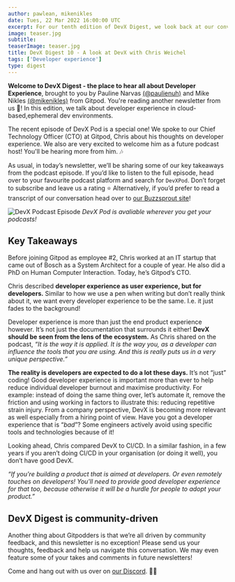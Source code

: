 ```yaml
---
author: pawlean, mikenikles
date: Tues, 22 Mar 2022 16:00:00 UTC
excerpt: For our tenth edition of DevX Digest, we look back at our conversation with Chris Weichel
image: teaser.jpg
subtitle:
teaserImage: teaser.jpg
title: DevX Digest 10 - A look at DevX with Chris Weichel
tags: ['Developer experience']
type: digest
---
```


**Welcome to DevX Digest - the place to hear all about Developer Experience**, brought to you by Pauline Narvas [(@paulienuh)](https://twitter.com/paulienuh) and Mike Nikles [(@mikenikles)](https://twitter.com/mikenikles) from Gitpod. You're reading another newsletter from us 🎉! In this edition, we talk about developer experience in cloud-based,ephemeral dev environments.

The recent episode of DevX Pod is a special one! We spoke to our Chief Technology Officer (CTO) at Gitpod, Chris about his thoughts on developer experience. We also are very excited to welcome him as a future podcast host! You'll be hearing more from him. 🎶

As usual, in today’s newsletter, we’ll be sharing some of our key takeaways from the podcast episode. If you’d like to listen to the full episode, head over to your favourite podcast platform and search for `DevXPod`. Don’t forget to subscribe and leave us a rating ⭐️ Alternatively, if you’d prefer to read a transcript of our conversation head over to [our Buzzsprout site](https://devxpod.buzzsprout.com)!

![DevX Podcast Episode ](/images/blog/devx-with-chris/podcast.png)
_DevX Pod is avaliable wherever you get your podcasts!_

## Key Takeaways

Before joining Gitpod as employee #2, Chris worked at an IT startup that came out of Bosch as a System Architect for a couple of year. He also did a PhD on Human Computer Interaction. Today, he’s Gitpod’s CTO.

Chris described **developer experience as user experience, but for developers.** Similar to how we use a pen when writing but don’t really think about it, we want every developer experience to be the same. I.e. it just fades to the background!

Developer experience is more than just the end product experience however. It’s not just the documentation that surrounds it either! **DevX should be seen from the lens of the ecosystem.** As Chris shared on the podcast, _“It is the way it is applied. It is the way you, as a developer can influence the tools that you are using. And this is really puts us in a very unique perspective.”_

**The reality is developers are expected to do a lot these days.** It’s not “just” coding! Good developer experience is important more than ever to help reduce individual developer burnout and maximise productivity. For example: instead of doing the same thing over, let’s automate it, remove the friction and using working in factors to illustrate this: reducing repetitive strain injury. From a company perspective, DevX is becoming more relevant as well especially from a hiring point of view. Have you got a developer experience that is “_bad_”? Some engineers actively avoid using specific tools and technologies because of it!

Looking ahead, Chris compared DevX to CI/CD. In a similar fashion, in a few years if you aren’t doing CI/CD in your organisation (or doing it well), you don’t have good DevX.

_“If you're building a product that is aimed at developers. Or even remotely touches on developers! You'll need to provide good developer experience for that too, because otherwise it will be a hurdle for people to adopt your product.”_

## DevX Digest is community-driven

Another thing about Gitpodders is that we’re all driven by community feedback, and this newsletter is no exception! Please send us your thoughts, feedback and help us navigate this conversation. We may even feature some of your takes and comments in future newsletters!

Come and hang out with us over on [our Discord](https://www.gitpod.io/chat). 👋🏼
